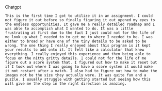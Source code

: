 Chatgpt

    This is the first time I got to utilize it in an assignment. I could not figure it out before so finally figuring it out opened my eyes to the endless opportunities. It gave me a really detailed roadmap and I was able to accomplish what I wanted to do. It was a little frustrating at first due to the fact I just could not for the life of me look up what I needed to to get me to where I needed to be. I was either to broad or have one of the tiny details to be asked to be wrong. The one thing I really enjoyed about this program is it kept your results to add onto it. It felt like a calculator that knew everything. I really enjoyed this experience and then being able to focus on the nitty gritty details. I could not for the life of me figure out a score system that. I figured out how to make it reset but if I took out where I was going to have a score system it would make it not restart after a match. I also had to figure out how to make the images not be the size they actually were. It was quite fun and a puzzle. I usually struggle with getting started but seeing how this will give me the step in the right direction is amazing.